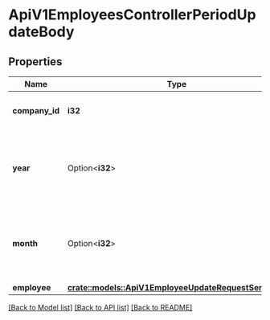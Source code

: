 # ApiV1EmployeesControllerPeriodUpdateBody

## Properties

Name | Type | Description | Notes
------------ | ------------- | ------------- | -------------
**company_id** | **i32** | 更新対象事業所ID（必須） | 
**year** | Option<**i32**> | 更新対象年 - 給与計算対象の従業員情報の場合は必須になります。 | [optional]
**month** | Option<**i32**> | 更新対象月 - 給与計算対象の従業員情報の場合は必須になります。 | [optional]
**employee** | [**crate::models::ApiV1EmployeeUpdateRequestSerializer**](ApiV1EmployeeUpdateRequestSerializer.md) |  | 

[[Back to Model list]](../README.md#documentation-for-models) [[Back to API list]](../README.md#documentation-for-api-endpoints) [[Back to README]](../README.md)


